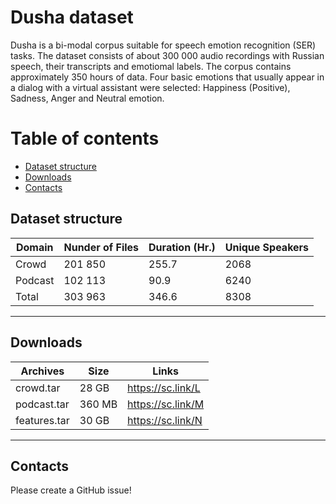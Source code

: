 # Dusha dataset

Dusha is a bi-modal corpus suitable for speech emotion recognition (SER) tasks. The dataset consists of about 300 000 audio recordings with Russian speech, their transcripts and emotiomal labels. The corpus contains approximately 350 hours of data. Four basic emotions that usually appear in a dialog with a virtual assistant were selected: Happiness (Positive), Sadness, Anger and Neutral emotion.

# Table of contents

- [Dataset structure](https://github.com/anonresearch2/dusha/#dataset-structure)
- [Downloads](https://github.com/anonresearch2/dusha/#downloads)
- [Contacts](https://github.com/anonresearch2/dusha/#contacts)

## **Dataset structure**

| Domain         | Nunder of Files | Duration (Hr.) | Unique Speakers |
|----------------|------------|--------|---------|
| Crowd          | 201 850    | 255.7  | 2068    |
| Podcast        | 102 113    |  90.9  | 6240    |
| Total          | 303 963    | 346.6  | 8308    |

---
## **Downloads**

| Archives          | Size       |  Links              |
|-------------------|------------|---------------------|
| crowd.tar         | 28 GB      | https://sc.link/L   |
| podcast.tar       | 360 MB     | https://sc.link/M   |
| features.tar      | 30 GB      | https://sc.link/N   |

---

## **Contacts**

Please create a GitHub issue!

